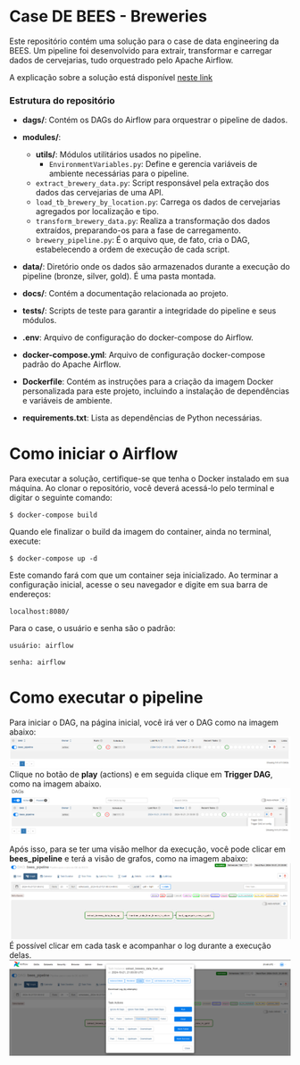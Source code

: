 # Case DE BEES - Breweries
Este repositório contém uma solução para o case de data engineering da BEES. Um pipeline foi desenvolvido para extrair, transformar e carregar dados de cervejarias, tudo orquestrado pelo Apache Airflow.

A explicação sobre a solução está disponível [neste link](docs/README.md)

### Estrutura do repositório

- **dags/**: Contém os DAGs do Airflow para orquestrar o pipeline de dados.
  
- **modules/**: 
  - **utils/**: Módulos utilitários usados no pipeline.
    - `EnvironmentVariables.py`: Define e gerencia variáveis de ambiente necessárias para o pipeline.
  - `extract_brewery_data.py`: Script responsável pela extração dos dados das cervejarias de uma API.
  - `load_tb_brewery_by_location.py`: Carrega os dados de cervejarias agregados por localização e tipo.
  - `transform_brewery_data.py`: Realiza a transformação dos dados extraídos, preparando-os para a fase de carregamento.
  - `brewery_pipeline.py`: É o arquivo que, de fato, cria o DAG, estabelecendo a ordem de execução de cada script.

- **data/**: Diretório onde os dados são armazenados durante a execução do pipeline (bronze, silver, gold). É uma pasta montada.

- **docs/**: Contém a documentação relacionada ao projeto.
  
- **tests/**: Scripts de teste para garantir a integridade do pipeline e seus módulos.

- **.env**: Arquivo de configuração do docker-compose do Airflow.

- **docker-compose.yml**: Arquivo de configuração docker-compose padrão do Apache Airflow.

- **Dockerfile**: Contém as instruções para a criação da imagem Docker personalizada para este projeto, incluindo a instalação de dependências e variáveis de ambiente.

- **requirements.txt**: Lista as dependências de Python necessárias.

# Como iniciar o Airflow
Para executar a solução, certifique-se que tenha o Docker instalado em sua máquina.
Ao clonar o repositório, você deverá acessá-lo pelo terminal e digitar o seguinte comando:
```
$ docker-compose build
```
Quando ele finalizar o build da imagem do container, ainda no terminal, execute:
```
$ docker-compose up -d
```
Este comando fará com que um container seja inicializado. Ao terminar a configuração inicial, acesse o seu navegador e digite em sua barra de endereços:
```
localhost:8080/
```
Para o case, o usuário e senha são o padrão:
```
usuário: airflow
```
```
senha: airflow
```
# Como executar o pipeline
Para iniciar o DAG, na página inicial, você irá ver o DAG como na imagem abaixo:
![](docs/imagens/pipeline.png)
Clique no botão de **play** (actions) e em seguida clique em **Trigger DAG**, como na imagem abaixo.
![](docs/imagens/pipeline2.png)
Após isso, para se ter uma visão melhor da execução, você pode clicar em **bees_pipeline** e terá a visão de grafos, como na imagem abaixo:
![](docs/imagens/graph_view.png)
É possível clicar em cada task e acompanhar o log durante a execução delas.
![](docs/imagens/pipeline_log_view.png)